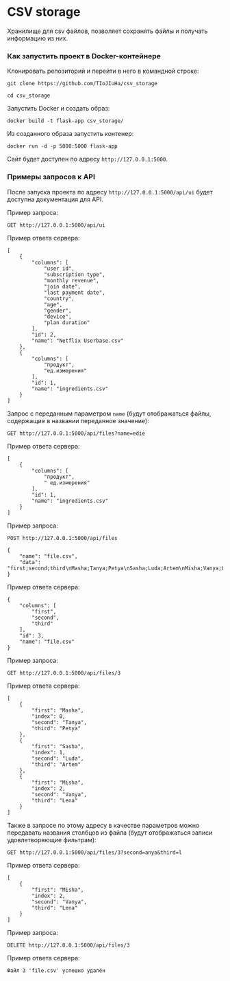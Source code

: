 # CSV storage

Хранилище для csv файлов, позволяет сохранять файлы и получать информацию из них.

### Как запустить проект в Docker-контейнере

Клонировать репозиторий и перейти в него в командной строке:
```
git clone https://github.com/TIoJIuHa/csv_storage
```
```
cd csv_storage
```

Запустить Docker и создать образ:
```
docker build -t flask-app csv_storage/
```

Из созданного образа запустить контенер:
```
docker run -d -p 5000:5000 flask-app
```

Сайт будет доступен по адресу `http://127.0.0.1:5000`.

### Примеры запросов к API

После запуска проекта по адресу `http://127.0.0.1:5000/api/ui` будет доступна документация для API.

Пример запроса:
```
GET http://127.0.0.1:5000/api/ui
```
Пример ответа сервера:
```
[
    {
        "columns": [
            "user id",
            "subscription type",
            "monthly revenue",
            "join date",
            "last payment date",
            "country",
            "age",
            "gender",
            "device",
            "plan duration"
        ],
        "id": 2,
        "name": "Netflix Userbase.csv"
    },
    {
        "columns": [
            "продукт",
            "ед.измерения"
        ],
        "id": 1,
        "name": "ingredients.csv"
    }
]
```

Запрос с переданным параметром `name` (будут отображаться файлы, содержащие в названии переданное значение):
```
GET http://127.0.0.1:5000/api/files?name=edie
```
Пример ответа сервера:
```
[
    {
        "columns": [
            "продукт",
            " ед.измерения"
        ],
        "id": 1,
        "name": "ingredients.csv"
    }
]
```

Пример запроса:
```
POST http://127.0.0.1:5000/api/files
```
```
{
    "name": "file.csv",
    "data": "first;second;third\nMasha;Tanya;Petya\nSasha;Luda;Artem\nMisha;Vanya;Lena"
}
```
Пример ответа сервера:
```
{
    "columns": [
        "first",
        "second",
        "third"
    ],
    "id": 3,
    "name": "file.csv"
}
```

Пример запроса:
```
GET http://127.0.0.1:5000/api/files/3
```
Пример ответа сервера:
```
[
    {
        "first": "Masha",
        "index": 0,
        "second": "Tanya",
        "third": "Petya"
    },
    {
        "first": "Sasha",
        "index": 1,
        "second": "Luda",
        "third": "Artem"
    },
    {
        "first": "Misha",
        "index": 2,
        "second": "Vanya",
        "third": "Lena"
    }
]
```
Также в запросе по этому адресу в качестве параметров можно передавать названия столбцов из файла (будут отображаться записи удовлетворяющие фильтрам):
```
GET http://127.0.0.1:5000/api/files/3?second=anya&third=l
```
Пример ответа сервера:
```
[
    {
        "first": "Misha",
        "index": 2,
        "second": "Vanya",
        "third": "Lena"
    }
]
```

Пример запроса:
```
DELETE http://127.0.0.1:5000/api/files/3
```
Пример ответа сервера:
```
Файл 3 'file.csv' успешно удалён
```